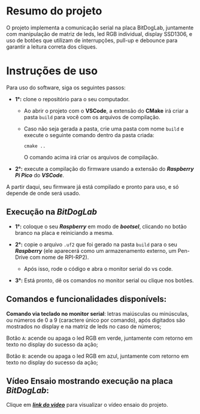 # Resumo do projeto

O projeto implementa a comunicação serial na placa BitDogLab, juntamente com manipulação de matriz de leds, led RGB individual, display SSD1306,
e uso de botões que utilizam de interrupções, pull-up e debounce para garantir a leitura correta dos cliques.

# Instruções de uso

Para uso do software, siga os seguintes passos:

- **1°:** clone o repositório para o seu computador.

    - Ao abrir o projeto com o **VSCode**, a extensão do **CMake** irá criar a pasta ``build`` para você com os arquivos de compilação.

    - Caso não seja gerada a pasta, crie uma pasta com nome `build` e execute o seguinte comando dentro da pasta criada:
        
        ``cmake ..``

        O comando acima irá criar os arquivos de compilação.

- **2°:** execute a compilação do firmware usando a extensão do ***Raspberry Pi Pico*** do ***VSCode***.

A partir daqui, seu firmware já está compilado e pronto para uso, e só depende de onde será usado.

## Execução na *BitDogLab*

- **1°:** coloque o seu ***Raspberry*** em modo de ***bootsel***, clicando no botão branco na placa e reiniciando a mesma.

- **2°:** copie o arquivo `.uf2` que foi gerado na pasta `build` para o seu ***Raspberry*** (ele aparecerá como um armazenamento externo, um Pen-Drive com nome de RPI-RP2).

    - Após isso, rode o código e abra o monitor serial do vs code.

- **3°:** Está pronto, dê os comandos no monitor serial ou clique nos botões.



## Comandos e funcionalidades disponívels:
**Comando via teclado no monitor serial**: letras maiúsculas ou minúsculas, ou números de 0 a 9 (caractere único por comando), após digitados são mostrados no display e na matriz de leds no caso de números;

Botão `A`: acende ou apaga o led RGB em verde, juntamente com retorno em texto no display do sucesso da ação;

Botão `B`: acende ou apaga o led RGB em azul, juntamente com retorno em texto no display do sucesso da ação;

## Vídeo Ensaio mostrando execução na placa ***BitDogLab***:

Clique em ***[link do video](https://youtu.be/t77KQAaVPeo)*** para visualizar o vídeo ensaio do projeto.
